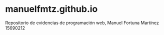 # manuelfmtz.github.io
Repositorio de evidencias de programación web, Manuel Fortuna Martínez 15690212
